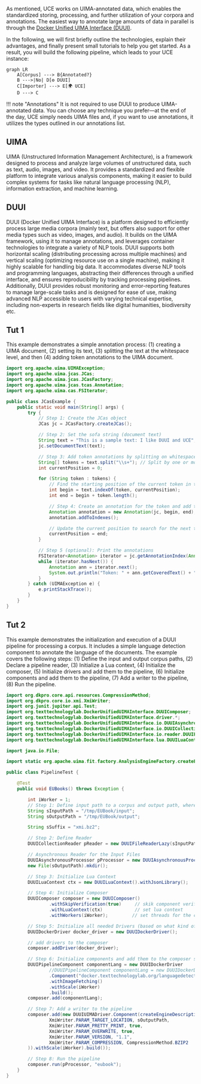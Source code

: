 As mentioned, UCE works on UIMA-annotated data, which enables the standardized storing, processing, and further utilization of your corpora and annotations. The easiest way to annotate large amounts of data in parallel is through the [Docker Unified UIMA Interface (DUUI)](https://github.com/texttechnologylab/DockerUnifiedUIMAInterface).

In the following, we will first briefly outline the technologies, explain their advantages, and finally present small tutorials to help you get started. As a result, you will build the following pipeline, which leads to your UCE instance:

```mermaid
graph LR
    A[Corpus] ---> B{Annotated?}
    B --->|No| D[⚙ DUUI]
    C[Importer] ---> E[🌍 UCE]
    D ---> C
```

!!! note "Annotations"
    It is not required to use DUUI to produce UIMA-annotated data. You can choose any technique you prefer—at the end of the day, UCE simply needs UIMA files and, if you want to use annotations, it utilizes the types outlined in our annotations list.

## UIMA

UIMA (Unstructured Information Management Architecture), is a framework designed to process and analyze large volumes of unstructured data, such as text, audio, images, and video. It provides a standardized and flexible platform to integrate various analysis components, making it easier to build complex systems for tasks like natural language processing (NLP), information extraction, and machine learning.

## DUUI

DUUI (Docker Unified UIMA Interface) is a platform designed to efficiently process large media corpora (mainly text, but offers also support for other media types such as video, images, and audio). It builds on the UIMA framework, using it to manage annotations, and leverages container technologies to integrate a variety of NLP tools. DUUI supports both horizontal scaling (distributing processing across multiple machines) and vertical scaling (optimizing resource use on a single machine), making it highly scalable for handling big data. It accommodates diverse NLP tools and programming languages, abstracting their differences through a unified interface, and ensures reproducibility by tracking processing pipelines. Additionally, DUUI provides robust monitoring and error-reporting features to manage large-scale tasks and is designed for ease of use, making advanced NLP accessible to users with varying technical expertise, including non-experts in research fields like digital humanities, biodiversity etc.

## Tut 1

This example demonstrates a simple annotation process: (1) creating a UIMA document, (2) setting its text, (3) splitting the text at the whitespace level, and then (4) adding token annotations to the UIMA document.

```java
import org.apache.uima.UIMAException;
import org.apache.uima.jcas.JCas;
import org.apache.uima.jcas.JCasFactory;
import org.apache.uima.jcas.tcas.Annotation;
import org.apache.uima.cas.FSIterator;

public class JCasExample {
    public static void main(String[] args) {
        try {
            // Step 1: Create the JCas object
            JCas jc = JCasFactory.createJCas();

            // Step 2: Set the sofa string (document text)
            String text = "This is a sample text: I like DUUI and UCE";
            jc.setDocumentText(text);

            // Step 3: Add token annotations by splitting on whitespace
            String[] tokens = text.split("\\s+"); // Split by one or more whitespace characters
            int currentPosition = 0;

            for (String token : tokens) {
                // Find the starting position of the current token in the original text
                int begin = text.indexOf(token, currentPosition);
                int end = begin + token.length();

                // Step 4: Create an annotation for the token and add the annotation to the JCas
                Annotation annotation = new Annotation(jc, begin, end);
                annotation.addToIndexes();

                // Update the current position to search for the next token
                currentPosition = end;
            }

            // Step 5 (optional): Print the annotations
            FSIterator<Annotation> iterator = jc.getAnnotationIndex(Annotation.type).iterator();
            while (iterator.hasNext()) {
                Annotation ann = iterator.next();
                System.out.println("Token: " + ann.getCoveredText() + " [" + ann.getBegin() + ", " + ann.getEnd() + "]");
            }
        } catch (UIMAException e) {
            e.printStackTrace();
        }
    }
}
```
## Tut 2
This example demonstrates the initialization and execution of a DUUI pipeline for processing a corpus. It includes a simple language detection component to annotate the language of the documents. The example covers the following steps: (1) Define the input and output corpus paths, (2) Declare a pipeline reader, (3) Initialize a Lua context, (4) Initialize the composer, (5) Initialize drivers and add them to the pipeline, (6) Initialize components and add them to the pipeline, (7) Add a writer to the pipeline, (8) Run the pipeline.

```java
import org.dkpro.core.api.resources.CompressionMethod;
import org.dkpro.core.io.xmi.XmiWriter;
import org.junit.jupiter.api.Test;
import org.texttechnologylab.DockerUnifiedUIMAInterface.DUUIComposer;
import org.texttechnologylab.DockerUnifiedUIMAInterface.driver.*;
import org.texttechnologylab.DockerUnifiedUIMAInterface.io.DUUIAsynchronousProcessor;
import org.texttechnologylab.DockerUnifiedUIMAInterface.io.DUUICollectionReader;
import org.texttechnologylab.DockerUnifiedUIMAInterface.io.reader.DUUIFileReaderLazy;
import org.texttechnologylab.DockerUnifiedUIMAInterface.lua.DUUILuaContext;

import java.io.File;

import static org.apache.uima.fit.factory.AnalysisEngineFactory.createEngineDescription;

public class PipelineTest {

    @Test
    public void EUBooks() throws Exception {

        int iWorker = 1;
        // Step 1: Define input path to a corpus and output path, where processed corpus should be saved
        String sInputPath = "/tmp/EUBook/input";
        String sOutputPath = "/tmp/EUBook/output";

        String sSuffix = "xmi.bz2";

        // Step 2: Define Reader
        DUUICollectionReader pReader = new DUUIFileReaderLazy(sInputPath, sSuffix, sOutputPath, ".xmi.bz2", 1);

        // Asynchronous Reader for the Input Files
        DUUIAsynchronousProcessor pProcessor = new DUUIAsynchronousProcessor(pReader);
        new File(sOutputPath).mkdir();

        // Step 3: Initialize Lua Context
        DUUILuaContext ctx = new DUUILuaContext().withJsonLibrary();

        // Step 4: Initialize Composer
        DUUIComposer composer = new DUUIComposer()
                .withSkipVerification(true)     // skik component verification
                .withLuaContext(ctx)            // set lua context
                .withWorkers(iWorker);         // set threads for the composer

        // Step 5: Initialize all needed Drivers (based on what kind of components one would like to use)
        DUUIDockerDriver docker_driver = new DUUIDockerDriver();

        // add drivers to the composer
        composer.addDriver(docker_driver); 

        // Step 6: Initialize components and add them to the composer scope
        DUUIPipelineComponent componentLang = new DUUIDockerDriver
                //DUUIPipelineComponent componentLang = new DUUIDockerDriver
                .Component("docker.texttechnologylab.org/languagedetection:0.5")
                .withImageFetching()
                .withScale(iWorker)
                .build();
        composer.add(componentLang);

        // Step 7: Add a writer to the pipeline
        composer.add(new DUUIUIMADriver.Component(createEngineDescription(XmiWriter.class,
                XmiWriter.PARAM_TARGET_LOCATION, sOutputPath,
                XmiWriter.PARAM_PRETTY_PRINT, true,
                XmiWriter.PARAM_OVERWRITE, true,
                XmiWriter.PARAM_VERSION, "1.1",
                XmiWriter.PARAM_COMPRESSION, CompressionMethod.BZIP2
        )).withScale(iWorker).build());

        // Step 8: Run the pipeline
        composer.run(pProcessor, "eubook");
    }
}

```
